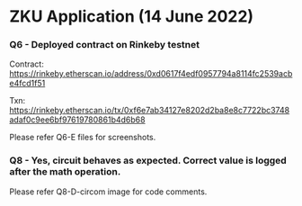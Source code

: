 # ZKU Application (14 June 2022)

### Q6 - Deployed contract on Rinkeby testnet

Contract: https://rinkeby.etherscan.io/address/0xd0617f4edf0957794a8114fc2539acbe4fcd1f51

Txn: https://rinkeby.etherscan.io/tx/0xf6e7ab34127e8202d2ba8e8c7722bc3748adaf0c9ee6bf97619780861b4d6b68

Please refer Q6-E files for screenshots.

### Q8 - Yes, circuit behaves as expected. Correct value is logged after the math operation.

Please refer Q8-D-circom image for code comments.
